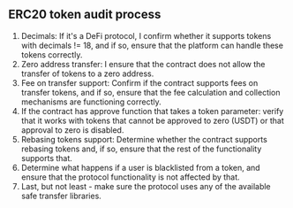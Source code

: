 ## ERC20 token audit process

1. Decimals: If it's a DeFi protocol, I confirm whether it supports tokens with decimals != 18, and if so, ensure that the platform can handle these tokens correctly.
2. Zero address transfer: I ensure that the contract does not allow the transfer of tokens to a zero address.
3. Fee on transfer support: Confirm if the contract supports fees on transfer tokens, and if so, ensure that the fee calculation and collection mechanisms are functioning correctly.
4. If the contract has approve function that takes a token parameter: verify that it works with tokens that cannot be approved to zero (USDT) or that approval to zero is disabled.
5. Rebasing tokens support: Determine whether the contract supports rebasing tokens and, if so, ensure that the rest of the functionality supports that.
6. Determine what happens if a user is blacklisted from a token, and ensure that the protocol functionality is not affected by that.
7. Last, but not least - make sure the protocol uses any of the available safe transfer libraries.
